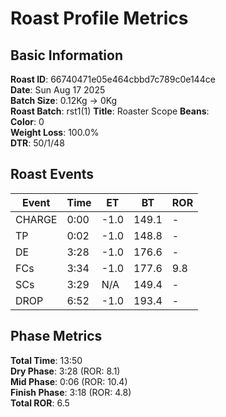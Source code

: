 # Roast Profile Metrics

## Basic Information
**Roast ID**: 66740471e05e464cbbd7c789c0e144ce  
**Date**: Sun Aug 17 2025  
**Batch Size**: 0.12Kg → 0Kg  
**Roast Batch**: rst1(1)
**Title**: Roaster Scope
**Beans**:   
**Color**: 0  
**Weight Loss**: 100.0%  
**DTR**: 50/1/48  

## Roast Events

| Event | Time | ET | BT | ROR |
|-------|------|----|----|-----|
| CHARGE | 0:00 | -1.0 | 149.1 | - |
| TP | 0:02 | -1.0 | 148.8 | - |
| DE | 3:28 | -1.0 | 176.6 | - |
| FCs | 3:34 | -1.0 | 177.6 | 9.8 |
| SCs | 3:29 | N/A | 149.4 | - |
| DROP | 6:52 | -1.0 | 193.4 | - |

## Phase Metrics
**Total Time**: 13:50  
**Dry Phase**: 3:28 (ROR: 8.1)  
**Mid Phase**: 0:06 (ROR: 10.4)  
**Finish Phase**: 3:18 (ROR: 4.8)  
**Total ROR**: 6.5  
